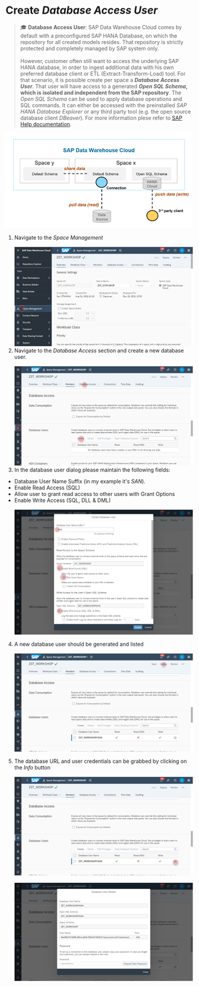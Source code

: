 # Create _Database Access User_ 

>:mortar_board: **Database Access User**:
> SAP Data Warehouse Cloud comes by default with a preconfigured SAP HANA Database, on which the repository for all created models resides.
That repository is strictly protected and completely managed by SAP system only. <br><br>
> However, customer often still want to access the underlying SAP HANA database, in order to ingest additional data with his own preferred database client or ETL (Extract-Transform-Load) tool. For that scenario, it is possible create per space a **_Database Access User_**. That user will have access to a generated **_Open SQL Schema_, which is isolated and independent from the SAP repository**. The _Open SQL Schema_ can be used to apply database operations and SQL commands. It can either be accessed with the preinstalled _SAP HANA Database Explorer_ or any third party tool (e.g. the open source database client _DBeaver_).
> For more information plese refer to [SAP Help documentation](https://help.sap.com/viewer/9f804b8efa8043539289f42f372c4862/cloud/en-US/9ad0ddae9d8248ebb070b1dedd38eba6.html).

![](../images/data_ingestion.png)

1. Navigate to the _Space Management_ 
  <br><br>![](../images/open_sql_00.png)
2. Navigate to the _Database Access_ section and create a new database user.
  <br><br>![](../images/open_sql_01.png)
3. In the database user dialog please maintain the following fields:
  - Database User Name Suffix (in my example it's _SAN_).
  - Enable Read Access (SQL)
  - Allow user to grant read access to other users with Grant Options
  - Enable Write Access (SQL, DLL & DML)
  <br><br>![](../images/open_sql_02.png)

4. A new database user should be generated and listed 
  <br><br>![](../images/open_sql_03.png)

5. The database URL and user credentials can be grabbed by clicking on the _Info_ button
  <br><br>![](../images/open_sql_04.png)
  <br><br>![](../images/open_sql_05.png)
